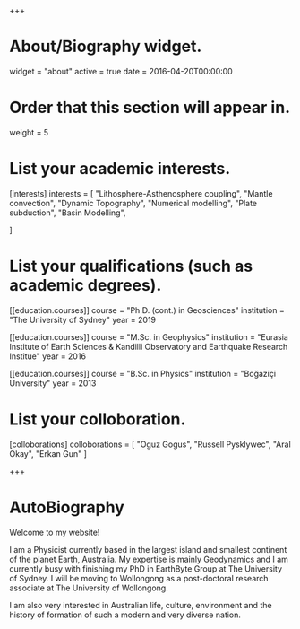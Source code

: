 +++

# About/Biography widget.
widget = "about"
active = true
date = 2016-04-20T00:00:00

# Order that this section will appear in.
weight = 5

# List your academic interests.
[interests]
  interests = [
    "Lithosphere-Asthenosphere coupling",
    "Mantle convection",
	"Dynamic Topography",
    "Numerical modelling",
    "Plate subduction",
    "Basin Modelling",
    
  ]

# List your qualifications (such as academic degrees).
[[education.courses]]
  course = "Ph.D. (cont.) in Geosciences"
  institution = "The University of Sydney"
  year = 2019

[[education.courses]]
  course = "M.Sc. in Geophysics"
  institution = "Eurasia Institute of Earth Sciences & Kandilli Observatory and Earthquake Research Institue"
  year = 2016

[[education.courses]]
  course = "B.Sc. in Physics"
  institution = "Boğaziçi University"
  year = 2013
 
# List your colloboration.
[colloborations]
  colloborations = [
    "Oguz Gogus",
    "Russell Pysklywec",
    "Aral Okay",
    "Erkan Gun"
  ]
 
 
+++

# AutoBiography

Welcome to my website!

I am a Physicist currently based in the largest island and smallest continent of the planet Earth, Australia. My expertise is mainly Geodynamics and I am currently busy with finishing my PhD in EarthByte Group at The University of Sydney. I will be moving to Wollongong as a post-doctoral research associate at The University of Wollongong.  

I am also very interested in Australian life, culture, environment and the history of formation of such a modern and very diverse nation. 

